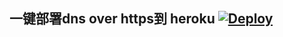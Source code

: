 ## 一键部署dns over https到 heroku  [![Deploy](https://www.herokucdn.com/deploy/button.png)](https://heroku.com/deploy)

